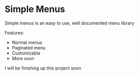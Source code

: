 # Simple Menus
Simple menus is an easy to use, well documented menu library

Features:  
- Normal menus
- Paginated menu
- Customizable
- More soon

I will be finishing up this project soon